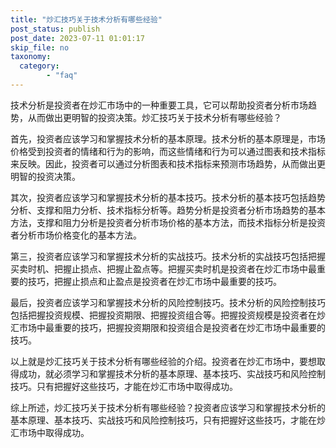 ```yaml
---
title: "炒汇技巧关于技术分析有哪些经验"
post_status: publish
post_date: 2023-07-11 01:01:17
skip_file: no
taxonomy:
  category:
        - "faq"
---
```


技术分析是投资者在炒汇市场中的一种重要工具，它可以帮助投资者分析市场趋势，从而做出更明智的投资决策。炒汇技巧关于技术分析有哪些经验？

首先，投资者应该学习和掌握技术分析的基本原理。技术分析的基本原理是，市场价格受到投资者的情绪和行为的影响，而这些情绪和行为可以通过图表和技术指标来反映。因此，投资者可以通过分析图表和技术指标来预测市场趋势，从而做出更明智的投资决策。

其次，投资者应该学习和掌握技术分析的基本技巧。技术分析的基本技巧包括趋势分析、支撑和阻力分析、技术指标分析等。趋势分析是投资者分析市场趋势的基本方法，支撑和阻力分析是投资者分析市场价格的基本方法，而技术指标分析是投资者分析市场价格变化的基本方法。

第三，投资者应该学习和掌握技术分析的实战技巧。技术分析的实战技巧包括把握买卖时机、把握止损点、把握止盈点等。把握买卖时机是投资者在炒汇市场中最重要的技巧，把握止损点和止盈点是投资者在炒汇市场中最重要的技巧。

最后，投资者应该学习和掌握技术分析的风险控制技巧。技术分析的风险控制技巧包括把握投资规模、把握投资期限、把握投资组合等。把握投资规模是投资者在炒汇市场中最重要的技巧，把握投资期限和投资组合是投资者在炒汇市场中最重要的技巧。

以上就是炒汇技巧关于技术分析有哪些经验的介绍。投资者在炒汇市场中，要想取得成功，就必须学习和掌握技术分析的基本原理、基本技巧、实战技巧和风险控制技巧。只有把握好这些技巧，才能在炒汇市场中取得成功。

综上所述，炒汇技巧关于技术分析有哪些经验？投资者应该学习和掌握技术分析的基本原理、基本技巧、实战技巧和风险控制技巧，只有把握好这些技巧，才能在炒汇市场中取得成功。
